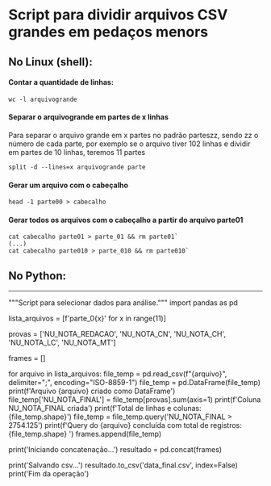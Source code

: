 # Script para dividir arquivos CSV grandes em pedaços menors

## No Linux (shell):

#### Contar a quantidade de linhas:

`wc -l arquivogrande`

#### Separar o arquivogrande em partes de x linhas
Para separar o arquivo grande em x partes no padrão parteszz,
sendo zz o número de cada parte, por exemplo se o arquivo tiver 102 linhas
e dividir em partes de 10 linhas, teremos 11 partes

`split -d --lines=x arquivogrande parte`

#### Gerar um arquivo com o cabeçalho

`head -1 parte00 > cabecalho`

#### Gerar todos os arquivos com o cabeçalho a partir do arquivo parte01
```
cat cabecalho parte01 > parte_01 && rm parte01`
(...)
cat cabecalho parte010 > parte_010 && rm parte010`

```
## No Python:
---

"""Script para selecionar dados para análise."""
import pandas as pd

lista_arquivos = [f'parte_0{x}' for x in range(11)]

provas = ['NU_NOTA_REDACAO',
          'NU_NOTA_CN',
          'NU_NOTA_CH',
          'NU_NOTA_LC',
          'NU_NOTA_MT']

frames = []

for arquivo in lista_arquivos:
    file_temp = pd.read_csv(f"{arquivo}", delimiter=";", encoding="ISO-8859-1")
    file_temp = pd.DataFrame(file_temp)
    print(f'Arquivo {arquivo} criado como DataFrame')
    file_temp['NU_NOTA_FINAL'] = file_temp[provas].sum(axis=1)
    print(f'Coluna NU_NOTA_FINAL criada')
    print(f'Total de linhas e colunas: {file_temp.shape}')
    file_temp = file_temp.query('NU_NOTA_FINAL > 2754.125')
    print(f'Query do {arquivo} concluída com total de registros: {file_temp.shape} ')
    frames.append(file_temp)

print('Iniciando concatenação...')
resultado = pd.concat(frames)

print('Salvando csv...')
resultado.to_csv('data_final.csv', index=False)
print('Fim da operação')
```
